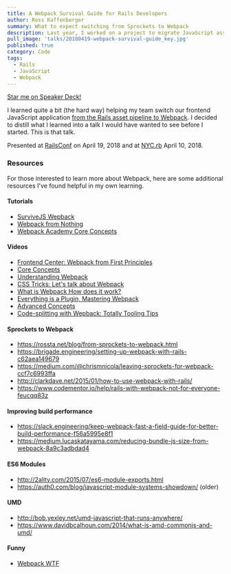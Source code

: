 ```yaml
---
title: A Webpack Survival Guide for Rails Developers
author: Ross Kaffenberger
summary: What to expect switching from Sprockets to Webpack
description: Last year, I worked on a project to migrate JavaScript asset bundling over from the Rails asset pipeline over to Webpack alongside the Webpacker gem. This talk captures some of the mistakes we made, how we fixed them, and highlights general lessons to help Rails developers understand how Webpack works and how it differs from its predecessor.
pull_image: 'talks/20180419-webpack-survival-guide_key.jpg'
published: true
category: Code
tags:
  - Rails
  - JavaScript
  - Webpack
---
```


<script async class="speakerdeck-embed" data-id="5037cb0f063b425989d5287327d274e7" data-ratio="1.77777777777778" src="//speakerdeck.com/assets/embed.js"></script>

[Star me on Speaker Deck!](https://speakerdeck.com/rossta/a-webpack-survival-guide-for-rails-developers)

I learned quite a bit (the hard way) helping my team switch our frontend JavaScript application [from the Rails asset pipeline to Webpack](/blog/from-sprockets-to-webpack.html). I decided to distill what I learned into a talk I would have wanted to see before I started. This is that talk.

Presented at [RailsConf](https://railsconf.com/program/sessions#session-549) on April 19, 2018 and at [NYC.rb](https://www.meetup.com/NYC-rb/events/ztpmfpyxgbnb/) April 10, 2018.

### Resources
For those interested to learn more about Webpack, here are some additional resources I've found helpful in my own learning.

#### Tutorials
* [SurviveJS Wepback](https://survivejs.com/webpack)
* [Webpack from Nothing](https://what-problem-does-it-solve.com/webpack)
* [Webpack Academy Core Concepts](https://webpack.academy/courses/104961)

#### Videos
* [Frontend Center: Webpack from First Principles](https://www.youtube.com/watch?v=WQue1AN93YU)
* [Core Concepts](https://www.youtube.com/watch?v=AZPYL30ozCY)
* [Understanding Webpack](https://www.youtube.com/watch?v=bm7RlNEcQM0)
* [CSS Tricks: Let's talk about Webpack](https://css-tricks.com/video-screencasts/lets-talk-webpack/)
* [What is Webpack How does it work?](https://www.youtube.com/watch?v=GU-2T7k9NfI)
* [Everything is a Plugin, Mastering Webpack](https://www.youtube.com/watch?v=4tQiJaFzuJ8)
* [Advanced Concepts](https://www.youtube.com/watch?v=MzVFrIAwwS8)
* [Code-splitting with Wepback: Totally Tooling Tips](https://www.youtube.com/watch?v=QH94CXVv3UE)

#### Sprockets to Webpack
* https://rossta.net/blog/from-sprockets-to-webpack.html
* https://brigade.engineering/setting-up-webpack-with-rails-c62aea149679
* https://medium.com/@chrismnicola/leaving-sprockets-for-webpack-ccf7c6993ffa
* http://clarkdave.net/2015/01/how-to-use-webpack-with-rails/
* https://www.codementor.io/help/rails-with-webpack-not-for-everyone-feucqq83z

#### Improving build performance
* https://slack.engineering/keep-webpack-fast-a-field-guide-for-better-build-performance-f56a5995e8f1
* https://medium.lucaskatayama.com/reducing-bundle-js-size-from-webpack-8a9c3adbdad4

#### ES6 Modules
* http://2ality.com/2015/07/es6-module-exports.html
* https://auth0.com/blog/javascript-module-systems-showdown/ (older)

#### UMD
* http://bob.yexley.net/umd-javascript-that-runs-anywhere/
* https://www.davidbcalhoun.com/2014/what-is-amd-commonjs-and-umd/

#### Funny
* [Webpack WTF](https://webpack.wtf)
